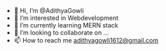 - 👋 Hi, I’m @AdithyaGowli
- 👀 I’m interested in Webdevelopment
- 🌱 I’m currently learning MERN stack
- 💞️ I’m looking to collaborate on ...
- 📫 How to reach me adithyagowli1612@gmail.com

<!---
AdithyaGowli/AdithyaGowli is a ✨ special ✨ repository because its `README.md` (this file) appears on your GitHub profile.
You can click the Preview link to take a look at your changes.
--->
